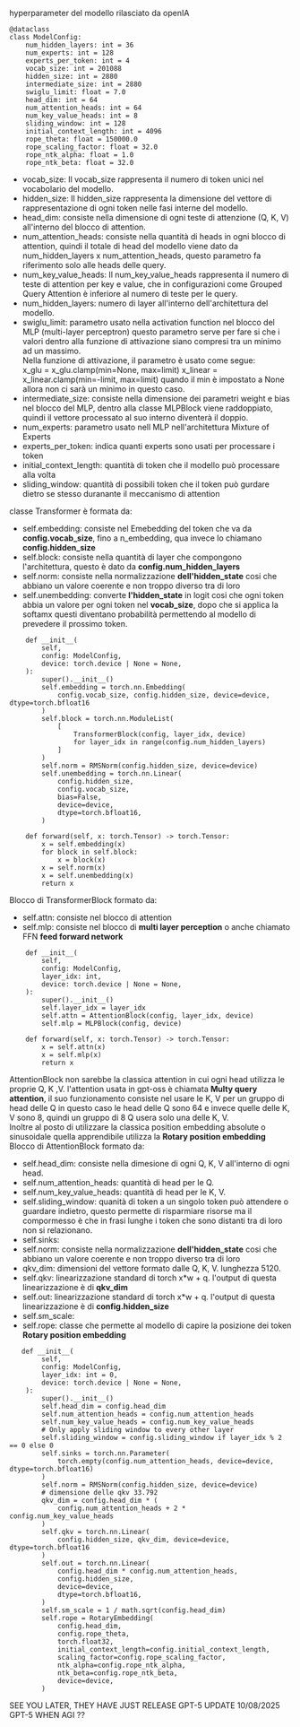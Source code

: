 hyperparameter del modello rilasciato da openIA
```
@dataclass
class ModelConfig:
    num_hidden_layers: int = 36
    num_experts: int = 128
    experts_per_token: int = 4
    vocab_size: int = 201088
    hidden_size: int = 2880
    intermediate_size: int = 2880
    swiglu_limit: float = 7.0
    head_dim: int = 64
    num_attention_heads: int = 64
    num_key_value_heads: int = 8
    sliding_window: int = 128
    initial_context_length: int = 4096
    rope_theta: float = 150000.0
    rope_scaling_factor: float = 32.0
    rope_ntk_alpha: float = 1.0
    rope_ntk_beta: float = 32.0
```

- vocab_size: Il vocab_size rappresenta il numero di token unici nel vocabolario del modello.
- hidden_size: Il hidden_size rappresenta la dimensione del vettore di rappresentazione di ogni token nelle fasi interne del modello.
- head_dim: consiste nella dimensione di ogni teste di attenzione (Q, K, V) all'interno del blocco di attention.
- num_attention_heads: consiste nella quantità di heads in ogni blocco di attention, quindi il totale di head del modello viene dato da num_hidden_layers x num_attention_heads, questo parametro fa riferimento solo alle heads delle query.
- num_key_value_heads: Il num_key_value_heads rappresenta il numero di teste di attention per key e value, che in configurazioni come Grouped Query Attention è inferiore al numero di teste per le query.
- num_hidden_layers: numero  di layer all'interno dell'architettura del modello.
- swiglu_limit: parametro usato nella activation function nel blocco del MLP (multi-layer perceptron)
questo parametro serve per fare si che i valori dentro alla funzione di attivazione siano compresi tra un minimo ad un massimo. <br>
Nella funzione di attivazione, il parametro è usato come segue:    
x_glu = x_glu.clamp(min=None, max=limit)
x_linear = x_linear.clamp(min=-limit, max=limit)
quando il min è impostato a None allora non ci sarà un minimo in questo caso.
- intermediate_size: consiste nella dimensione dei parametri weight e bias nel blocco del MLP, dentro alla classe MLPBlock viene raddoppiato, quindi il vettore processato al suo interno diventerà il doppio.
- num_experts: parametro usato nell MLP nell'architettura Mixture of Experts
- experts_per_token: indica quanti experts sono usati per processare i token 
- initial_context_length: quantità di token che il modello può processare alla volta
- sliding_window: quantità di possibili token che il token può gurdare dietro se stesso duranante il meccanismo di attention 

classe Transformer è formata da:
- self.embedding: consiste nel Emebedding del token che va da **config.vocab_size**, fino a n_embedding, qua invece lo chiamano **config.hidden_size**
- self.block: consiste nella quantità di layer che compongono l'architettura, questo è dato da **config.num_hidden_layers**
- self.norm: consiste nella normalizzazione **dell'hidden_state** cosi che abbiano un valore coerente e non troppo diverso tra di loro 
- self.unembedding: converte **l'hidden_state** in logit cosi che ogni token abbia un valore per ogni token nel **vocab_size**, dopo che si applica la softamx questi diventano probabilità permettendo al modello di prevedere il prossimo token.

```
    def __init__(
        self,
        config: ModelConfig,
        device: torch.device | None = None,
    ):
        super().__init__()
        self.embedding = torch.nn.Embedding(
            config.vocab_size, config.hidden_size, device=device, dtype=torch.bfloat16
        )
        self.block = torch.nn.ModuleList(
            [
                TransformerBlock(config, layer_idx, device)
                for layer_idx in range(config.num_hidden_layers)
            ]
        )
        self.norm = RMSNorm(config.hidden_size, device=device)
        self.unembedding = torch.nn.Linear(
            config.hidden_size,
            config.vocab_size,
            bias=False,
            device=device,
            dtype=torch.bfloat16,
        )
        
    def forward(self, x: torch.Tensor) -> torch.Tensor:
        x = self.embedding(x)
        for block in self.block:
            x = block(x)
        x = self.norm(x)
        x = self.unembedding(x)
        return x

```

Blocco di TransformerBlock formato da:
- self.attn: consiste nel blocco di attention
- self.mlp: consiste nel blocco di **multi layer perception** o anche chiamato FFN **feed forward network**

```
    def __init__(
        self,
        config: ModelConfig,
        layer_idx: int,
        device: torch.device | None = None,
    ):
        super().__init__()
        self.layer_idx = layer_idx
        self.attn = AttentionBlock(config, layer_idx, device)
        self.mlp = MLPBlock(config, device)

    def forward(self, x: torch.Tensor) -> torch.Tensor:
        x = self.attn(x)
        x = self.mlp(x)
        return x

```

AttentionBlock non sarebbe la classica attention in cui ogni head utilizza le proprie Q, K ,V.
l'attention usata in gpt-oss è chiamata **Multy query attention**, il suo funzionamento consiste nel usare le K, V per un gruppo di head delle Q in questo caso le head delle Q sono 64 e invece quelle delle K, V sono 8, quindi un gruppo di 8 Q usera solo una delle K, V. <br>
Inoltre al posto di utilizzare la classica position embedding absolute o sinusoidale quella apprendibile utilizza la **Rotary position embedding**  
Blocco di AttentionBlock formato da:

- self.head_dim: consiste nella dimesione di ogni Q, K, V all'interno di ogni head.
- self.num_attention_heads: quantità di head per le Q.
- self.num_key_value_heads: quantità di head per le K, V.
- self.sliding_window: quanità di token a un singolo token può attendere o guardare indietro, questo permette di risparmiare risorse ma il compormesso è che in frasi lunghe i token che sono distanti tra di loro non si relazionano.
- self.sinks:
- self.norm: consiste nella normalizzazione **dell'hidden_state** cosi che abbiano un valore coerente e non troppo diverso tra di loro
- qkv_dim: dimensioni del vettore formato dalle Q, K, V. lunghezza 5120.
- self.qkv: linearizzazione standard di torch x*w + q. l'output di questa linearizzazione è di **qkv_dim**
- self.out: linearizzazione standard di torch x*w + q. l'output di questa linearizzazione è di **config.hidden_size**
- self.sm_scale: 
- self.rope: classe che permette al modello di capire la posizione dei token **Rotary position embedding**

```
   def __init__(
        self,
        config: ModelConfig,
        layer_idx: int = 0,
        device: torch.device | None = None,
    ):
        super().__init__()
        self.head_dim = config.head_dim
        self.num_attention_heads = config.num_attention_heads
        self.num_key_value_heads = config.num_key_value_heads
        # Only apply sliding window to every other layer
        self.sliding_window = config.sliding_window if layer_idx % 2 == 0 else 0
        self.sinks = torch.nn.Parameter(
            torch.empty(config.num_attention_heads, device=device, dtype=torch.bfloat16)
        )
        self.norm = RMSNorm(config.hidden_size, device=device)
        # dimensione delle qkv 33.792
        qkv_dim = config.head_dim * (
            config.num_attention_heads + 2 * config.num_key_value_heads
        )
        self.qkv = torch.nn.Linear(
            config.hidden_size, qkv_dim, device=device, dtype=torch.bfloat16
        )
        self.out = torch.nn.Linear(
            config.head_dim * config.num_attention_heads,
            config.hidden_size,
            device=device,
            dtype=torch.bfloat16,
        )
        self.sm_scale = 1 / math.sqrt(config.head_dim)
        self.rope = RotaryEmbedding(
            config.head_dim,
            config.rope_theta,
            torch.float32,
            initial_context_length=config.initial_context_length,
            scaling_factor=config.rope_scaling_factor,
            ntk_alpha=config.rope_ntk_alpha,
            ntk_beta=config.rope_ntk_beta,
            device=device,
        )
```

SEE YOU LATER, THEY HAVE JUST RELEASE GPT-5
UPDATE 10/08/2025 GPT-5 WHEN AGI ??
